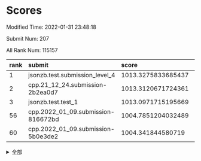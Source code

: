 # Scores

Modified Time: 2022-01-31 23:48:18

Submit Num: 207

All Rank Num: 115157

| rank |               submit               |       score        |       sigma        | pk_num |
| :--- | :--------------------------------- | :----------------- | :----------------- | :----- |
| 1    | jsonzb.test.submission_level_4     | 1013.3275833685437 | 0.8248334286653227 | 2225   |
| 2    | cpp.21_12_24.submission-2b2ea0d7   | 1013.3120671724361 | 0.8387005280714971 | 2227   |
| 3    | jsonzb.test.test_1                 | 1013.0971715195669 | 0.8191980238253601 | 2223   |
| 56   | cpp.2022_01_09.submission-816672bd | 1004.7851204032489 | 0.714622436267106  | 2229   |
| 60   | cpp.2022_01_09.submission-5b0e3de2 | 1004.341844580719  | 0.7225195413518598 | 2221   |


<details>
<summary>全部</summary>

| rank |                 submit                 |       score        |       sigma        | pk_num |
| :--- | :------------------------------------- | :----------------- | :----------------- | :----- |
| 1    | jsonzb.test.submission_level_4         | 1013.3275833685437 | 0.8248334286653227 | 2225   |
| 2    | cpp.21_12_24.submission-2b2ea0d7       | 1013.3120671724361 | 0.8387005280714971 | 2227   |
| 3    | jsonzb.test.test_1                     | 1013.0971715195669 | 0.8191980238253601 | 2223   |
| 4    | gobigger.level_3.submission_level_3_45 | 1012.0011544455954 | 0.7851288040188108 | 2229   |
| 5    | gobigger.level_3.submission_level_3_36 | 1011.8306881032092 | 0.767553919805737  | 2226   |
| 6    | gobigger.level_3.submission_level_3_25 | 1011.0484070204677 | 0.7748055296367358 | 2228   |
| 7    | gobigger.level_3.submission_level_3_39 | 1010.9204731347329 | 0.7760730181230123 | 2226   |
| 8    | gobigger.level_3.submission_level_3_40 | 1010.7889869289662 | 0.7566780478501692 | 2227   |
| 9    | gobigger.level_3.submission_level_3_35 | 1010.66695897662   | 0.8110937147582129 | 2223   |
| 10   | gobigger.level_3.submission_level_3_12 | 1010.6632184231826 | 0.7702144485184328 | 2231   |
| 11   | gobigger.level_3.submission_level_3_8  | 1010.6524986466577 | 0.7791014630984331 | 2229   |
| 12   | gobigger.level_3.submission_level_3_33 | 1010.6441114027228 | 0.7670101866688936 | 2229   |
| 13   | gobigger.level_3.submission_level_3_38 | 1010.4751039368456 | 0.7569707975221699 | 2221   |
| 14   | gobigger.level_3.submission_level_3_31 | 1010.3401594531641 | 0.7976808327664812 | 2226   |
| 15   | gobigger.level_3.submission_level_3_15 | 1010.3147860840894 | 0.7484351915597737 | 2227   |
| 16   | gobigger.level_3.submission_level_3_49 | 1010.2919515540002 | 0.7662381639825799 | 2228   |
| 17   | gobigger.level_3.submission_level_3_0  | 1010.2647598389208 | 0.7632520785124783 | 2222   |
| 18   | gobigger.level_3.submission_level_3_30 | 1010.2401635127088 | 0.760718579695206  | 2227   |
| 19   | gobigger.level_3.submission_level_3_24 | 1010.2109337231846 | 0.749338087041089  | 2226   |
| 20   | gobigger.level_3.submission_level_3_48 | 1010.1798864622086 | 0.7468355303118334 | 2228   |
| 21   | gobigger.level_3.submission_level_3_2  | 1010.1338958834694 | 0.7434043462098779 | 2224   |
| 22   | gobigger.level_3.submission_level_3_28 | 1010.0888253652957 | 0.763086546432815  | 2227   |
| 23   | gobigger.level_3.submission_level_3_14 | 1010.0750166242547 | 0.7451076045032105 | 2228   |
| 24   | gobigger.level_3.submission_level_3_42 | 1010.0583665465963 | 0.7569786401835804 | 2221   |
| 25   | gobigger.level_3.submission_level_3_6  | 1009.9402362258637 | 0.7487666212822377 | 2222   |
| 26   | gobigger.level_3.submission_level_3_26 | 1009.8966837882202 | 0.7529857758488376 | 2224   |
| 27   | gobigger.level_3.submission_level_3_10 | 1009.8948561503095 | 0.7480310985576407 | 2224   |
| 28   | gobigger.level_3.submission_level_3_5  | 1009.870373668466  | 0.7492703513071881 | 2227   |
| 29   | gobigger.level_3.submission_level_3_4  | 1009.8357407284188 | 0.7701940002010644 | 2227   |
| 30   | gobigger.level_3.submission_level_3_18 | 1009.728587790522  | 0.7456691490008296 | 2223   |
| 31   | gobigger.level_3.submission_level_3_9  | 1009.6470183258884 | 0.7540170104424997 | 2230   |
| 32   | gobigger.level_3.submission_level_3_29 | 1009.629156039804  | 0.7560000633920456 | 2225   |
| 33   | gobigger.level_3.submission_level_3_16 | 1009.6062739589903 | 0.7278818757477931 | 2225   |
| 34   | gobigger.level_3.submission_level_3_3  | 1009.5468114000814 | 0.764645409884904  | 2226   |
| 35   | gobigger.level_3.submission_level_3_43 | 1009.5229631024916 | 0.7556924732425221 | 2226   |
| 36   | gobigger.level_3.submission_level_3_1  | 1009.4938509252215 | 0.7392314638725648 | 2224   |
| 37   | gobigger.level_3.submission_level_3_13 | 1009.4738202274968 | 0.7654707594708128 | 2227   |
| 38   | gobigger.level_3.submission_level_3_27 | 1009.4658766086018 | 0.7427005943275785 | 2223   |
| 39   | gobigger.level_3.submission_level_3_19 | 1009.4356360370151 | 0.7637950635139679 | 2222   |
| 40   | gobigger.level_3.submission_level_3_7  | 1009.4177071340463 | 0.7360449012451329 | 2227   |
| 41   | gobigger.level_3.submission_level_3_34 | 1009.3974396741991 | 0.7392875828601168 | 2225   |
| 42   | gobigger.level_3.submission_level_3_11 | 1009.3753844371694 | 0.7427224973117836 | 2227   |
| 43   | gobigger.level_3.submission_level_3_37 | 1009.3606173319081 | 0.7626662940236494 | 2224   |
| 44   | gobigger.level_3.submission_level_3_21 | 1009.2849704009585 | 0.7469333634260853 | 2229   |
| 45   | gobigger.level_3.submission_level_3_22 | 1009.2540726271512 | 0.7542963466317779 | 2220   |
| 46   | gobigger.level_3.submission_level_3_47 | 1009.225592917767  | 0.7436135151925322 | 2229   |
| 47   | gobigger.level_3.submission_level_3_23 | 1008.8874745296666 | 0.7437413348342347 | 2222   |
| 48   | gobigger.level_3.submission_level_3_32 | 1008.7804349231582 | 0.7480241415656406 | 2231   |
| 49   | gobigger.level_3.submission_level_3_41 | 1008.7621830705893 | 0.7523407663570965 | 2229   |
| 50   | gobigger.level_3.submission_level_3_44 | 1008.5772125671979 | 0.7249466859741462 | 2225   |
| 51   | gobigger.level_3.submission_level_3_20 | 1008.5097239479483 | 0.74266590857522   | 2227   |
| 52   | gobigger.level_3.submission_level_3_17 | 1008.0864699901242 | 0.7579663753132309 | 2225   |
| 53   | gobigger.level_3.submission_level_3_46 | 1007.9429537278453 | 0.7366316297776693 | 2231   |
| 54   | gobigger.level_1.submission_level_1_30 | 1005.4972346926667 | 0.7318217779832905 | 2221   |
| 55   | gobigger.level_1.submission_level_1_8  | 1004.8004565139152 | 0.7177254300179655 | 2222   |
| 56   | cpp.2022_01_09.submission-816672bd     | 1004.7851204032489 | 0.714622436267106  | 2229   |
| 57   | gobigger.level_1.submission_level_1_22 | 1004.55598412307   | 0.7242833391074284 | 2227   |
| 58   | gobigger.level_1.submission_level_1_17 | 1004.4269547375571 | 0.7045914515220352 | 2225   |
| 59   | gobigger.level_1.submission_level_1_19 | 1004.3951489007765 | 0.7203603160732749 | 2226   |
| 60   | cpp.2022_01_09.submission-5b0e3de2     | 1004.341844580719  | 0.7225195413518598 | 2221   |
| 61   | gobigger.level_1.submission_level_1_1  | 1004.2253642991366 | 0.7281663813946821 | 2227   |
| 62   | gobigger.level_1.submission_level_1_49 | 1004.1358540597727 | 0.7086090265086457 | 2227   |
| 63   | gobigger.level_1.submission_level_1_29 | 1004.1350800195407 | 0.7167295511672142 | 2228   |
| 64   | gobigger.level_1.submission_level_1_39 | 1004.1316114270364 | 0.7153470598424657 | 2222   |
| 65   | gobigger.level_1.submission_level_1_6  | 1004.1299807019832 | 0.7084117393474985 | 2222   |
| 66   | gobigger.level_1.submission_level_1_14 | 1004.0838026918226 | 0.7147523042250825 | 2224   |
| 67   | gobigger.level_1.submission_level_1_42 | 1004.0140977921606 | 0.725144821143407  | 2230   |
| 68   | gobigger.level_1.submission_level_1_32 | 1003.7292412054668 | 0.724256019614265  | 2227   |
| 69   | gobigger.level_1.submission_level_1_41 | 1003.7268882182245 | 0.716031751098379  | 2230   |
| 70   | gobigger.level_1.submission_level_1_43 | 1003.7222203106684 | 0.7229712439202586 | 2229   |
| 71   | gobigger.level_1.submission_level_1_10 | 1003.679662100143  | 0.7183979792099187 | 2222   |
| 72   | gobigger.level_1.submission_level_1_34 | 1003.6235655751663 | 0.721027676019464  | 2226   |
| 73   | gobigger.level_1.submission_level_1_21 | 1003.5782840210416 | 0.7257863978841588 | 2228   |
| 74   | gobigger.level_1.submission_level_1_48 | 1003.5600843637225 | 0.7143251368535594 | 2222   |
| 75   | gobigger.level_1.submission_level_1_31 | 1003.5390813011246 | 0.7123764319053946 | 2222   |
| 76   | gobigger.level_1.submission_level_1_13 | 1003.494296811015  | 0.7229703725775466 | 2222   |
| 77   | gobigger.level_1.submission_level_1_33 | 1003.4301814573452 | 0.7055470064878726 | 2224   |
| 78   | gobigger.level_1.submission_level_1_44 | 1003.4174280572689 | 0.7248254131893462 | 2228   |
| 79   | gobigger.level_1.submission_level_1_47 | 1003.4138613636242 | 0.7161982087678623 | 2227   |
| 80   | gobigger.level_1.submission_level_1_26 | 1003.3754836881981 | 0.7145991099639771 | 2223   |
| 81   | gobigger.level_1.submission_level_1_40 | 1003.3435444800907 | 0.721429544039172  | 2227   |
| 82   | gobigger.level_1.submission_level_1_23 | 1003.2891949259168 | 0.7151734418011672 | 2225   |
| 83   | gobigger.level_1.submission_level_1_24 | 1003.2594318515164 | 0.7191585285056974 | 2224   |
| 84   | gobigger.level_1.submission_level_1_46 | 1003.2279458968576 | 0.7131007428606984 | 2222   |
| 85   | gobigger.level_1.submission_level_1_15 | 1003.2131734491354 | 0.7276714132564202 | 2225   |
| 86   | gobigger.level_1.submission_level_1_38 | 1003.1295283409096 | 0.7183265357727346 | 2224   |
| 87   | gobigger.level_1.submission_level_1_37 | 1003.0126684797715 | 0.7228055474303394 | 2225   |
| 88   | gobigger.level_1.submission_level_1_3  | 1002.9826141814509 | 0.7049235979492625 | 2226   |
| 89   | gobigger.level_1.submission_level_1_25 | 1002.8853937168576 | 0.7141673218615621 | 2223   |
| 90   | gobigger.level_1.submission_level_1_12 | 1002.8744506916685 | 0.7089086474650932 | 2221   |
| 91   | gobigger.level_1.submission_level_1_35 | 1002.867418316877  | 0.7107987235576995 | 2224   |
| 92   | gobigger.level_1.submission_level_1_0  | 1002.8318805822936 | 0.7112755146782684 | 2227   |
| 93   | gobigger.level_1.submission_level_1_5  | 1002.815645022754  | 0.72159514518065   | 2224   |
| 94   | gobigger.level_1.submission_level_1_9  | 1002.782293668247  | 0.708769866247585  | 2221   |
| 95   | gobigger.level_1.submission_level_1_27 | 1002.731439271915  | 0.7191097808211502 | 2230   |
| 96   | gobigger.level_1.submission_level_1_45 | 1002.5431419223853 | 0.7154375244756647 | 2220   |
| 97   | gobigger.level_1.submission_level_1_4  | 1002.5313808056612 | 0.7243791198742223 | 2227   |
| 98   | gobigger.level_1.submission_level_1_28 | 1002.4463955205991 | 0.7144603946481767 | 2223   |
| 99   | gobigger.level_1.submission_level_1_16 | 1002.3793461122905 | 0.7082310168151631 | 2222   |
| 100  | gobigger.level_1.submission_level_1_20 | 1002.1543196235727 | 0.7131762466866892 | 2229   |
| 101  | gobigger.level_1.submission_level_1_18 | 1001.985382293161  | 0.7009918929707297 | 2219   |
| 102  | gobigger.level_1.submission_level_1_2  | 1001.8872994135497 | 0.706563112234066  | 2228   |
| 103  | gobigger.level_1.submission_level_1_36 | 1001.8333273924334 | 0.7109543073767093 | 2218   |
| 104  | gobigger.level_1.submission_level_1_11 | 1001.7484441623153 | 0.7066119357795597 | 2225   |
| 105  | gobigger.level_1.submission_level_1_7  | 1001.314302066947  | 0.7112644280579641 | 2222   |
| 106  | gobigger.random.submission_random_45   | 997.1043594191781  | 0.715589503576864  | 2225   |
| 107  | gobigger.random.submission_random_38   | 997.0925947728259  | 0.7056362314110115 | 2229   |
| 108  | gobigger.random.submission_random_22   | 996.8727063596994  | 0.7096348446156721 | 2225   |
| 109  | gobigger.random.submission_random_35   | 996.6814757591852  | 0.6991908859522433 | 2226   |
| 110  | gobigger.random.submission_random_19   | 996.6577729782456  | 0.7059672257886037 | 2226   |
| 111  | gobigger.random.submission_random_21   | 996.6546761083146  | 0.7046192868075002 | 2222   |
| 112  | gobigger.random.submission_random_43   | 996.5678576902814  | 0.7108576627793787 | 2229   |
| 113  | gobigger.random.submission_random_28   | 996.5132174212498  | 0.7290013753644606 | 2221   |
| 114  | gobigger.random.submission_random_36   | 996.5070215045382  | 0.6996416588144018 | 2223   |
| 115  | gobigger.random.submission_random_18   | 996.4619724779993  | 0.7211561685772079 | 2226   |
| 116  | gobigger.random.submission_random_11   | 996.3715848648117  | 0.7099364873770088 | 2225   |
| 117  | gobigger.random.submission_random_1    | 996.3014775731597  | 0.7184770082633251 | 2229   |
| 118  | gobigger.random.submission_random_23   | 996.2930396136063  | 0.7087974756841742 | 2222   |
| 119  | gobigger.random.submission_random_6    | 996.268582326825   | 0.7217260084217653 | 2226   |
| 120  | gobigger.random.submission_random_12   | 996.2253917977033  | 0.7006927629143167 | 2223   |
| 121  | gobigger.random.submission_random_26   | 996.2097436882178  | 0.7071898510402014 | 2231   |
| 122  | gobigger.random.submission_random_42   | 996.1585074395152  | 0.7190751048871595 | 2227   |
| 123  | gobigger.random.submission_random_49   | 996.098938519241   | 0.7094726655534863 | 2228   |
| 124  | gobigger.random.submission_random_47   | 996.0982945596792  | 0.7131165320477653 | 2226   |
| 125  | gobigger.random.submission_random_34   | 996.071933303343   | 0.69994865212312   | 2223   |
| 126  | gobigger.random.submission_random_8    | 996.0632675888279  | 0.6998444195728876 | 2227   |
| 127  | gobigger.random.submission_random_17   | 996.0599116655459  | 0.7021272083887924 | 2230   |
| 128  | gobigger.random.submission_random_16   | 996.0539014128268  | 0.7041998940842724 | 2226   |
| 129  | gobigger.random.submission_random_20   | 995.9896715388875  | 0.7097845191552234 | 2224   |
| 130  | gobigger.random.submission_random_5    | 995.8510018309994  | 0.7170822834285926 | 2227   |
| 131  | gobigger.random.submission_random_32   | 995.8274470878403  | 0.7313055819208737 | 2226   |
| 132  | gobigger.random.submission_random_27   | 995.6236363966599  | 0.7166430707405006 | 2224   |
| 133  | gobigger.random.submission_random_24   | 995.5784696429765  | 0.7069862026207534 | 2228   |
| 134  | gobigger.random.submission_random_31   | 995.532960773689   | 0.7200884879423335 | 2228   |
| 135  | gobigger.random.submission_random_2    | 995.5322223460445  | 0.7113024074207212 | 2222   |
| 136  | gobigger.random.submission_random_9    | 995.4947175866087  | 0.7069145222485146 | 2226   |
| 137  | gobigger.random.submission_random_48   | 995.4619726092906  | 0.7076324855632862 | 2229   |
| 138  | gobigger.random.submission_random_37   | 995.4565993218706  | 0.7298982728029894 | 2230   |
| 139  | gobigger.random.submission_random_3    | 995.4420852176922  | 0.7053167722729803 | 2225   |
| 140  | gobigger.random.submission_random_40   | 995.42308685635    | 0.7190208324447294 | 2228   |
| 141  | gobigger.random.submission_random_46   | 995.3480154798585  | 0.7087601458146638 | 2229   |
| 142  | gobigger.random.submission_random_15   | 995.2656151483048  | 0.7116931771631358 | 2223   |
| 143  | gobigger.random.submission_random_41   | 995.2483630961573  | 0.7101106507650703 | 2227   |
| 144  | gobigger.random.submission_random_33   | 995.2459452305975  | 0.7069812686693988 | 2226   |
| 145  | gobigger.random.submission_random_7    | 995.1405361990215  | 0.7091139424694092 | 2225   |
| 146  | gobigger.random.submission_random_25   | 995.1391085295054  | 0.7065355788727297 | 2227   |
| 147  | gobigger.random.submission_random_0    | 995.1112537903196  | 0.704832546039508  | 2228   |
| 148  | gobigger.random.submission_random_30   | 995.1041089433243  | 0.7139378047600344 | 2226   |
| 149  | gobigger.random.submission_random_10   | 995.0627278017205  | 0.7094037674187148 | 2229   |
| 150  | gobigger.random.submission_random_14   | 995.0480284940257  | 0.7153697329164472 | 2229   |
| 151  | gobigger.random.submission_random_44   | 994.9392284977695  | 0.7280726612269315 | 2225   |
| 152  | gobigger.random.submission_random_29   | 994.7934607367005  | 0.7025371264853851 | 2220   |
| 153  | gobigger.random.submission_random_39   | 994.7667541153032  | 0.714019094847052  | 2223   |
| 154  | gobigger.random.submission_random_13   | 994.6742129864953  | 0.7096475987260842 | 2223   |
| 155  | gobigger.level_2.submission_level_2_34 | 994.5691960026047  | 0.7200870845130991 | 2221   |
| 156  | gobigger.level_2.submission_level_2_26 | 994.5002351557739  | 0.71276307377062   | 2225   |
| 157  | gobigger.random.submission_random_4    | 994.3308845465519  | 0.7250718705281357 | 2222   |
| 158  | gobigger.level_2.submission_level_2_11 | 993.6913441983324  | 0.7421759787009137 | 2226   |
| 159  | gobigger.level_2.submission_level_2_14 | 993.5695024548004  | 0.7504159742998996 | 2227   |
| 160  | gobigger.level_2.submission_level_2_48 | 993.512267733418   | 0.7337637016189892 | 2222   |
| 161  | gobigger.level_2.submission_level_2_27 | 993.4300194184253  | 0.7243713231026337 | 2228   |
| 162  | gobigger.level_2.submission_level_2_31 | 993.1012102300231  | 0.7449627790323547 | 2228   |
| 163  | gobigger.level_2.submission_level_2_21 | 993.0967558946123  | 0.7307728405681122 | 2225   |
| 164  | gobigger.level_2.submission_level_2_8  | 993.0261258662957  | 0.7350025344696051 | 2228   |
| 165  | gobigger.level_2.submission_level_2_9  | 993.0199665140512  | 0.7477504931919909 | 2221   |
| 166  | gobigger.level_2.submission_level_2_15 | 992.9135590161912  | 0.7254291379230022 | 2220   |
| 167  | gobigger.level_2.submission_level_2_18 | 992.7664238355126  | 0.7711504713863979 | 2226   |
| 168  | gobigger.level_2.submission_level_2_23 | 992.7153024984437  | 0.7511680535681081 | 2221   |
| 169  | gobigger.level_2.submission_level_2_44 | 992.6690626408349  | 0.7334924298582002 | 2224   |
| 170  | gobigger.level_2.submission_level_2_0  | 992.6342313429794  | 0.7382270022732899 | 2225   |
| 171  | gobigger.level_2.submission_level_2_35 | 992.5430424215275  | 0.7374362120527934 | 2225   |
| 172  | gobigger.level_2.submission_level_2_22 | 992.5390097510773  | 0.7432556243392382 | 2228   |
| 173  | gobigger.level_2.submission_level_2_45 | 992.5143803669248  | 0.7477200541693644 | 2227   |
| 174  | gobigger.level_2.submission_level_2_49 | 992.4599643376721  | 0.737724243316731  | 2224   |
| 175  | gobigger.level_2.submission_level_2_25 | 992.4516119160018  | 0.7473920151795551 | 2222   |
| 176  | gobigger.level_2.submission_level_2_47 | 992.3682024025347  | 0.7366277248283146 | 2221   |
| 177  | gobigger.level_2.submission_level_2_17 | 992.1676541917201  | 0.7408747456838118 | 2228   |
| 178  | gobigger.level_2.submission_level_2_40 | 992.1402391999667  | 0.7467217647239519 | 2224   |
| 179  | gobigger.level_2.submission_level_2_36 | 992.1042228506964  | 0.7411492109306655 | 2223   |
| 180  | gobigger.level_2.submission_level_2_6  | 992.0667589229467  | 0.7439364500046696 | 2234   |
| 181  | gobigger.level_2.submission_level_2_30 | 992.0325007159023  | 0.7458554487194102 | 2214   |
| 182  | gobigger.level_2.submission_level_2_28 | 992.0299477138016  | 0.7511807240640498 | 2226   |
| 183  | gobigger.level_2.submission_level_2_5  | 991.9635279271308  | 0.7311383728270258 | 2227   |
| 184  | gobigger.level_2.submission_level_2_37 | 991.948026331562   | 0.7600404791457143 | 2228   |
| 185  | gobigger.level_2.submission_level_2_38 | 991.9202236779689  | 0.7545027420373188 | 2227   |
| 186  | gobigger.level_2.submission_level_2_41 | 991.8866499057209  | 0.7568790723719644 | 2226   |
| 187  | gobigger.level_2.submission_level_2_24 | 991.8854893912352  | 0.7511116938873627 | 2222   |
| 188  | gobigger.level_2.submission_level_2_12 | 991.8554441643349  | 0.7425837075132267 | 2226   |
| 189  | gobigger.level_2.submission_level_2_46 | 991.796204574618   | 0.7415658621022057 | 2226   |
| 190  | gobigger.level_2.submission_level_2_29 | 991.6698102168742  | 0.7418027610466927 | 2225   |
| 191  | gobigger.level_2.submission_level_2_19 | 991.6470767671315  | 0.7365836712718838 | 2222   |
| 192  | gobigger.level_2.submission_level_2_13 | 991.4618830473567  | 0.725300684695343  | 2227   |
| 193  | gobigger.level_2.submission_level_2_2  | 991.3394633267611  | 0.7400894811232349 | 2222   |
| 194  | gobigger.level_2.submission_level_2_4  | 991.1839613768874  | 0.7494062325652597 | 2226   |
| 195  | gobigger.level_2.submission_level_2_7  | 991.1796312153982  | 0.7526117326163831 | 2224   |
| 196  | gobigger.level_2.submission_level_2_10 | 991.1580894463322  | 0.7509592216220258 | 2219   |
| 197  | gobigger.level_2.submission_level_2_32 | 991.1067554596922  | 0.7565083610880831 | 2224   |
| 198  | gobigger.level_2.submission_level_2_16 | 991.098750247151   | 0.7207756335003657 | 2220   |
| 199  | gobigger.level_2.submission_level_2_42 | 991.0895579895907  | 0.7638226734925831 | 2226   |
| 200  | gobigger.level_2.submission_level_2_39 | 990.9195819181577  | 0.761406936839953  | 2227   |
| 201  | gobigger.level_2.submission_level_2_1  | 990.7808328110611  | 0.7524603040204105 | 2224   |
| 202  | gobigger.level_2.submission_level_2_3  | 990.7191557390618  | 0.7672358570888683 | 2226   |
| 203  | gobigger.level_2.submission_level_2_33 | 990.6979611352647  | 0.7533994570803078 | 2226   |
| 204  | gobigger.level_2.submission_level_2_43 | 990.4993361944241  | 0.7490975045556879 | 2222   |
| 205  | gobigger.level_2.submission_level_2_20 | 990.3199541274994  | 0.7780559872058792 | 2223   |
| 206  | gobigger.none.submission_none_1        | 978.1673804209842  | 1.1419303205838502 | 2223   |
| 207  | gobigger.none.submission_none_0        | 976.961233729297   | 1.3063995668981494 | 2230   |

</details>